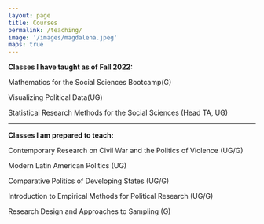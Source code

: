 ```yaml
---
layout: page
title: Courses
permalink: /teaching/
image: '/images/magdalena.jpeg'
maps: true
---
```


<b>Classes I have taught as of Fall 2022: </b>

Mathematics for the Social Sciences Bootcamp(G) 

Visualizing Political Data(UG) 

Statistical Research Methods for the Social Sciences (Head TA, UG) 

 <hr>

<b>Classes I am prepared to teach: </b>

Contemporary Research on Civil War and the Politics of Violence (UG/G) 

Modern Latin American Politics (UG) 

Comparative Politics of Developing States (UG/G) 

Introduction to Empirical Methods for Political Research (UG/G) 

Research Design and Approaches to Sampling (G) 

